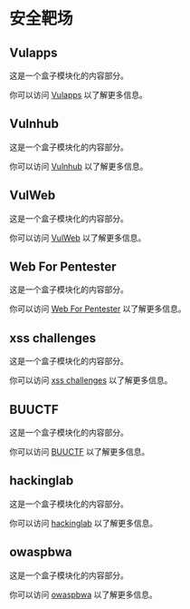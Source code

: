 # 安全靶场

<div class="cards-container">
  <div class="card">
    <h2>Vulapps</h2>
    <p>这是一个盒子模块化的内容部分。</p>
    <p>你可以访问 <a href="http://vulapps.evalbug.com/" target="_blank">Vulapps</a> 以了解更多信息。</p>
  </div>

  <div class="card">
    <h2>Vulnhub</h2>
    <p>这是一个盒子模块化的内容部分。</p>
    <p>你可以访问 <a href="https://www.vulnhub.com/" target="_blank">Vulnhub</a> 以了解更多信息。</p>
  </div>

  <div class="card">
    <h2>VulWeb</h2>
    <p>这是一个盒子模块化的内容部分。</p>
    <p>你可以访问 <a href="http://vulnweb.com" target="_blank">VulWeb</a> 以了解更多信息。</p>
  </div>

  <div class="card">
    <h2>Web For Pentester</h2>
    <p>这是一个盒子模块化的内容部分。</p>
    <p>你可以访问 <a href="https://pentesterlab.com/" target="_blank">Web For Pentester</a> 以了解更多信息。</p>
  </div>

  <div class="card">
    <h2>xss challenges</h2>
    <p>这是一个盒子模块化的内容部分。</p>
    <p>你可以访问 <a href="https://xss-quiz.int21h.jp/" target="_blank">xss challenges</a> 以了解更多信息。</p>
  </div>

  <div class="card">
    <h2>BUUCTF</h2>
    <p>这是一个盒子模块化的内容部分。</p>
    <p>你可以访问 <a href="https://buuoj.cn/" target="_blank">BUUCTF</a> 以了解更多信息。</p>
  </div>

  <div class="card">
    <h2>hackinglab</h2>
    <p>这是一个盒子模块化的内容部分。</p>
    <p>你可以访问 <a href="http://hackinglab.cn/" target="_blank">hackinglab</a> 以了解更多信息。</p>
  </div>

  <div class="card">
    <h2>owaspbwa</h2>
    <p>这是一个盒子模块化的内容部分。</p>
    <p>你可以访问 <a href="https://sourceforge.net/projects/owaspbwa/" target="_blank">owaspbwa</a> 以了解更多信息。</p>
  </div>
</div>
